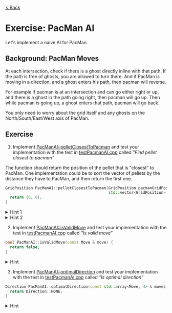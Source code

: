 [< Back](../README.md)

# Exercise: PacMan AI

Let's implement a naive AI for PacMan.

## Background: PacMan Moves

At each intersection, check if there is a ghost directly inline with that path. If the path is free of ghosts, you are
allowed to turn there. And if PacMan is moving in a direction, and a ghost enters his path, then pacman will reverse.

For example if pacman is at an intersection and can go either right or up, and there is a ghost in the path going right,
then pacman will go up. Then while pacman is going up, a ghost enters that path, pacman will go back.

You only need to worry about the grid itself and any ghosts on the North/South/East/West axis of PacMan.

## Exercise

1. Implement [PacManAI::pelletClosestToPacman](../../../lib/PacManAI.cpp) and test your implementation with the test
   in [testPacmanAI.cpp](../../../test/testPacmanAI.cpp) called _"Find pellet closest to pacman"_

The function should return the position of the pellet that is "closest" to PacMan. One implementation could be
to sort the vector of pellets by the distance they have to PacMan, and then return the first one.

```cpp
GridPosition PacManAI::pelletClosestToPacman(GridPosition pacmanGridPosition,
                                             std::vector<GridPosition> & pellets) {
  return {0, 0};
}
```

<details>
   <summary>Hint 1</summary>
   
Use the `positionDistance` function to find the distance to PacMan.

</details>
<details>
   <summary>Hint 2</summary>
   
Use the [std::sort](https://en.cppreference.com/w/cpp/algorithm/sort) function to sort the vector.
   
</details>

2. Implement [PacManAI::isValidMove](../../../lib/PacManAI.cpp) and test your implementation with the test
   in [testPacmanAI.cpp](../../../test/testPacmanAI.cpp) called _"Is valid move"_
   
```cpp
bool PacManAI::isValidMove(const Move & move) {
  return false;
}
```

<details>
   <summary>Hint</summary>
   
</details>
 

3. Implement [PacManAI::optimalDirection](../../../lib/PacManAI.cpp) and test your implementation with the test
   in [testPacmanAI.cpp](../../../test/testPacmanAI.cpp) called _"Is optimal direction"_
   
```cpp
Direction PacManAI::optimalDirection(const std::array<Move, 4> & moves) {
  return Direction::NONE;
}  
```

<details>
   <summary>Hint</summary>
</details>

   
